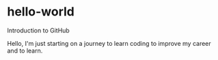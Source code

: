 # hello-world
Introduction to GitHub

Hello, I'm just starting on a journey to learn coding to improve my career and to learn. 
